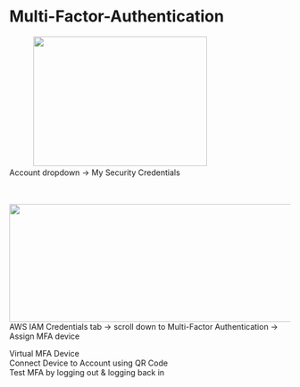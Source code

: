 # Multi-Factor-Authentication

&nbsp;&nbsp;&nbsp;&nbsp;&nbsp;&nbsp;&nbsp;&nbsp;&nbsp;&nbsp;&nbsp;<img src="https://user-images.githubusercontent.com/80132085/112902887-ce06d780-90b4-11eb-8d48-1cadbfc3cf66.png" width="311" height="232.5"> \
Account dropdown → My Security Credentials 

\
&nbsp;&nbsp;&nbsp;&nbsp;&nbsp;&nbsp;&nbsp;&nbsp;<img src="https://user-images.githubusercontent.com/80132085/112903469-8b91ca80-90b5-11eb-91d3-6b1917b40b0a.png" width="672.75" height="210.75"> \
AWS IAM Credentials tab → scroll down to Multi-Factor Authentication → Assign MFA device

Virtual MFA Device \
Connect Device to Account using QR Code \
Test MFA by logging out & logging back in
